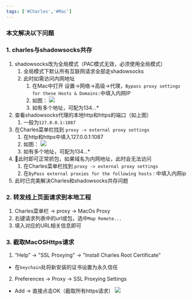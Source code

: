 ```yaml
---
tags: ['#Charles','#Mac']
---
```

### 本文解决以下问题
<!-- toc -->

### 1. charles与shadowsocks共存
1. shadowsocks改为全局模式（PAC模式无效，必须使用全局模式）
   1. 全局模式下默认所有互联网请求全部走shadowsocks
   2. 此时如需访问内网地址
      1. 在Mac中打开 设置->网络->高级->代理，`Bypass proxy settings for these Hosts & Domains:`中填入内网IP
      2. 如图：
       ![](https://tva1.sinaimg.cn/large/006y8mN6gy1g8ubsuvcutj30je0fcgoz.jpg)
      3. 如有多个地址，可配为134.*.*.*
2. 查看shadowsocks代理的本地http和https的端口（如上图）
   1. 一般为`127.0.0.1:1087`
3. 在Charles菜单栏找到 `proxy -> external proxy settings`
   1. 在http和https中填入127.0.0.1:1087
   2. 如图：
    ![](https://tva1.sinaimg.cn/large/006y8mN6gy1g8ubq4cl19j30f20chwgt.jpg)
   3. 如有多个地址，可配为134.*.*.*
4. 此时即可正常抓包，如果域名为内网地址，此时会无法访问
   1. 在Charles菜单栏找到 `proxy -> external proxy settings`
   2. 在`ByPass external proxies for the following hosts：`中填入内网ip
5. 此时已完美解决Charles和shadowsocks共存问题

### 2. 转发线上页面请求到本地工程
1. Charles菜单栏 -> proxy -> MacOs Proxy
2. 右键请求列表中的url或包，选中`Map Remote...`
3. 填入对应的URL相关信息即可

### 3. 截取MacOSHttps请求
1. “Help” -> "SSL Proxying" -> "Install Charles Root Certificate"
  - 在`keychain`处将新安装的证书设置为永久信任
2. Preferences -> Proxy -> SSL Proxying Settings
  - Add -> 直接点击OK（截取所有https请求）
    ![](https://tva1.sinaimg.cn/large/006y8mN6ly1g8u6eu1soqj30gj0cwdic.jpg)

